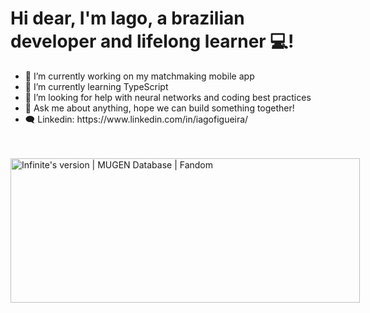 <h1 align="left">Hi dear, I'm Iago, a brazilian developer and lifelong learner 💻! </h1>
<ul>
  <li>🔭 I’m currently working on my matchmaking mobile app</li>
  <li>🌱 I’m currently learning TypeScript</li>
  <li>🤔 I’m looking for help with neural networks and coding best practices</li>
  <li>💬 Ask me about anything, hope we can build something together!</li>
  <li>🗨️ Linkedin: https://www.linkedin.com/in/iagofigueira/</li>
</ul>

<br>
<br>

<img src="https://static.wikia.nocookie.net/mugen/images/5/5f/InfiniteJinHTH.gif/revision/latest/scale-to-width-down/629?cb=20220103001707" jsaction="VQAsE" class="sFlh5c pT0Scc iPVvYb" style="max-width: 629px; height: 231px; margin: 0px; width: 559px;" alt="Infinite's version | MUGEN Database | Fandom" jsname="kn3ccd">
